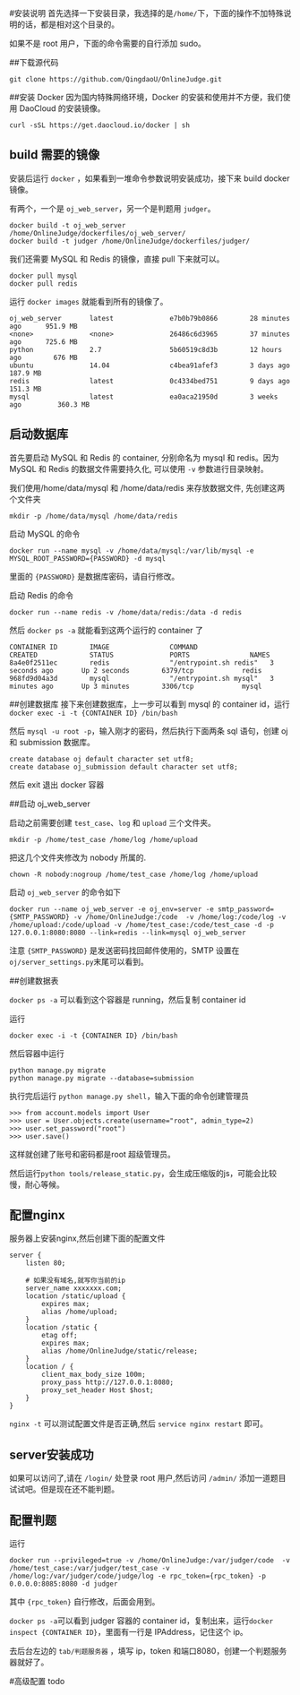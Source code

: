 #安装说明
首先选择一下安装目录，我选择的是`/home/`下，下面的操作不加特殊说明的话，都是相对这个目录的。

如果不是 root 用户，下面的命令需要的自行添加 sudo。

##下载源代码

```
git clone https://github.com/QingdaoU/OnlineJudge.git
```

##安装 Docker
因为国内特殊网络环境，Docker 的安装和使用并不方便，我们使用 DaoCloud 的安装镜像。

```
curl -sSL https://get.daocloud.io/docker | sh
```

## build 需要的镜像
安装后运行 `docker` ，如果看到一堆命令参数说明安装成功，接下来 build docker 镜像。

有两个，一个是 `oj_web_server`，另一个是判题用 `judger`。

```
docker build -t oj_web_server /home/OnlineJudge/dockerfiles/oj_web_server/
docker build -t judger /home/OnlineJudge/dockerfiles/judger/
```

我们还需要 MySQL 和 Redis 的镜像，直接 pull 下来就可以。

```
docker pull mysql
docker pull redis
```

运行 `docker images` 就能看到所有的镜像了。

```
oj_web_server       latest              e7b0b79b0866        28 minutes ago      951.9 MB
<none>              <none>              26486c6d3965        37 minutes ago      725.6 MB
python              2.7                 5b60519c8d3b        12 hours ago        676 MB
ubuntu              14.04               c4bea91afef3        3 days ago          187.9 MB
redis               latest              0c4334bed751        9 days ago          151.3 MB
mysql               latest              ea0aca21950d        3 weeks ago         360.3 MB
```


## 启动数据库
首先要启动 MySQL 和 Redis 的 container, 分别命名为 mysql 和 redis。因为 MySQL 和 Redis 的数据文件需要持久化, 可以使用 `-v` 参数进行目录映射。

我们使用/home/data/mysql 和 /home/data/redis 来存放数据文件, 先创建这两个文件夹

```
mkdir -p /home/data/mysql /home/data/redis
```

启动 MySQL 的命令

```
docker run --name mysql -v /home/data/mysql:/var/lib/mysql -e MYSQL_ROOT_PASSWORD={PASSWORD} -d mysql
```

里面的 `{PASSWORD}` 是数据库密码，请自行修改。

启动 Redis 的命令

```
docker run --name redis -v /home/data/redis:/data -d redis
```

然后 `docker ps -a` 就能看到这两个运行的 container 了

```
CONTAINER ID        IMAGE               COMMAND                  CREATED             STATUS              PORTS               NAMES
8a4e0f2511ec        redis               "/entrypoint.sh redis"   3 seconds ago       Up 2 seconds        6379/tcp            redis
968fd9d04a3d        mysql               "/entrypoint.sh mysql"   3 minutes ago       Up 3 minutes        3306/tcp            mysql
```

##创建数据库
接下来创建数据库，上一步可以看到 mysql 的 container id，运行`docker exec -i -t {CONTAINER ID} /bin/bash`

然后 `mysql -u root -p`，输入刚才的密码，然后执行下面两条 sql 语句，创建 oj 和 submission 数据库。

```
create database oj default character set utf8;
create database oj_submission default character set utf8;
```
然后 exit 退出 docker 容器

##启动 oj_web_server

启动之前需要创建 `test_case`、`log` 和 `upload` 三个文件夹。

```
mkdir -p /home/test_case /home/log /home/upload
```

把这几个文件夹修改为 nobody 所属的.

```
chown -R nobody:nogroup /home/test_case /home/log /home/upload
```

启动 `oj_web_server` 的命令如下

```
docker run --name oj_web_server -e oj_env=server -e smtp_password={SMTP_PASSWORD} -v /home/OnlineJudge:/code  -v /home/log:/code/log -v /home/upload:/code/upload -v /home/test_case:/code/test_case -d -p 127.0.0.1:8080:8080 --link=redis --link=mysql oj_web_server
```

注意 `{SMTP_PASSWORD}` 是发送密码找回邮件使用的，SMTP 设置在 `oj/server_settings.py`末尾可以看到。

##创建数据表

`docker ps -a` 可以看到这个容器是 running，然后复制 container id

运行
```
docker exec -i -t {CONTAINER ID} /bin/bash
```

然后容器中运行 

```
python manage.py migrate
python manage.py migrate --database=submission
```

执行完后运行 `python manage.py shell`，输入下面的命令创建管理员

```
>>> from account.models import User
>>> user = User.objects.create(username="root", admin_type=2)
>>> user.set_password("root")
>>> user.save()
```

这样就创建了账号和密码都是root 超级管理员。

然后运行`python tools/release_static.py`，会生成压缩版的js，可能会比较慢，耐心等候。

## 配置nginx

服务器上安装nginx,然后创建下面的配置文件

```
server {
    listen 80;

    # 如果没有域名,就写你当前的ip
    server_name xxxxxxx.com;
    location /static/upload {
        expires max;
        alias /home/upload;
    }
    location /static {
        etag off;
        expires max;
        alias /home/OnlineJudge/static/release;
    }
    location / {
        client_max_body_size 100m;
        proxy_pass http://127.0.0.1:8080;
        proxy_set_header Host $host;
    }
}

```

`nginx -t` 可以测试配置文件是否正确,然后 `service nginx restart` 即可。

## server安装成功
如果可以访问了,请在 `/login/` 处登录 root 用户,然后访问 `/admin/` 添加一道题目试试吧。但是现在还不能判题。

## 配置判题
运行

```
docker run --privileged=true -v /home/OnlineJudge:/var/judger/code  -v /home/test_case:/var/judger/test_case -v /home/log:/var/judger/code/judge/log -e rpc_token={rpc_token} -p 0.0.0.0:8085:8080 -d judger
```

其中 `{rpc_token}` 自行修改，后面会用到。

`docker ps -a`可以看到 judger 容器的 container id，复制出来，运行`docker inspect {CONTAINER ID}`，里面有一行是 IPAddress，记住这个 ip。

去后台左边的 `tab/判题服务器` ，填写 ip，token 和端口8080，创建一个判题服务器就好了。

#高级配置
todo
